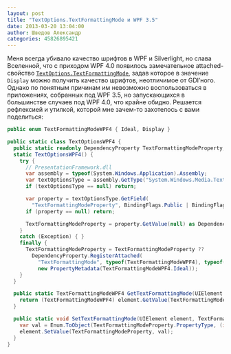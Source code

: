 ```yaml
---
layout: post
title: "TextOptions.TextFormattingMode и WPF 3.5"
date: 2013-03-20 13:04:00
author: Шведов Александр
categories: 45826895421
---
```

Меня всегда убивало качество шрифтов в WPF и Silverlight, но слава Вселенной, что с приходом WPF 4.0 появилось замечательное attached-свойство [`TextOptions.TextFormattingMode`](http://msdn.microsoft.com/en-us/library/system.windows.media.textoptions.textformattingmode.aspx), задав которое в значение `Display` можно получить качество шрифтов, неотличимое от GDI’ного. Однако по понятным причинам им невозможно воспользоваться в приложениях, собранных под WPF 3.5, но запускающихся в большинстве случаев под WPF 4.0, что крайне обидно. Решается рефлексией и утилкой, которой мне зачем-то захотелось с вами поделиться:

```c#
public enum TextFormattingModeWPF4 { Ideal, Display }

public static class TextOptionsWPF4 {
  public static readonly DependencyProperty TextFormattingModeProperty;
  static TextOptionsWPF4() {
    try {
      // PresentationFramework.dll
      var assembly = typeof(System.Windows.Application).Assembly;
      var textOptionsType = assembly.GetType("System.Windows.Media.TextOptions");
      if (textOptionsType == null) return;

      var property = textOptionsType.GetField(
        "TextFormattingModeProperty", BindingFlags.Public | BindingFlags.Static);
      if (property == null) return;

      TextFormattingModeProperty = property.GetValue(null) as DependencyProperty;
    }
    catch (Exception) { }
    finally {
      TextFormattingModeProperty = TextFormattingModeProperty ??
        DependencyProperty.RegisterAttached(
          "TextFormattingMode", typeof(TextFormattingModeWPF4), typeof(TextOptionsWPF4),
          new PropertyMetadata(TextFormattingModeWPF4.Ideal));
    }
  }

  public static TextFormattingModeWPF4 GetTextFormattingMode(UIElement element) {
    return (TextFormattingModeWPF4) element.GetValue(TextFormattingModeProperty);
  }

  public static void SetTextFormattingMode(UIElement element, TextFormattingModeWPF4 value) {
    var val = Enum.ToObject(TextFormattingModeProperty.PropertyType, (int)value);
    element.SetValue(TextFormattingModeProperty, val);
  }
}
```